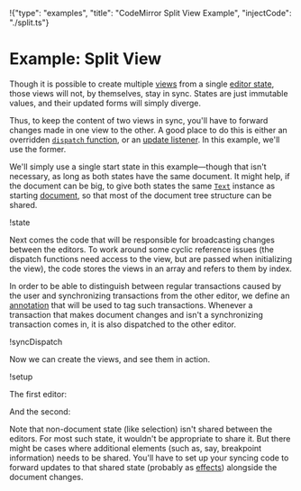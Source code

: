 !{"type": "examples", "title": "CodeMirror Split View Example", "injectCode": "./split.ts"}

# Example: Split View

Though it is possible to create multiple [views](##view.EditorView)
from a single [editor state](##state.EditorState), those views will
not, by themselves, stay in sync. States are just immutable values,
and their updated forms will simply diverge.

Thus, to keep the content of two views in sync, you'll have to forward
changes made in one view to the other. A good place to do this is
either an overridden [`dispatch`
function](##view.EditorView.constructor^config.dispatch), or an
[update listener](##view.EditorView^updateListener). In this example,
we'll use the former.

We'll simply use a single start state in this example—though that
isn't necessary, as long as both states have the same document. It
might help, if the document can be big, to give both states the same
[`Text`](##text.Text) instance as starting
[document](##state.EditorStateConfig.doc), so that most of the
document tree structure can be shared.

!state

Next comes the code that will be responsible for broadcasting changes
between the editors. To work around some cyclic reference issues (the
dispatch functions need access to the view, but are passed when
initializing the view), the code stores the views in an array and
refers to them by index.

In order to be able to distinguish between regular transactions caused
by the user and synchronizing transactions from the other editor, we
define an [annotation](##state.Annotation) that will be used to tag
such transactions. Whenever a transaction that makes document changes
and isn't a synchronizing transaction comes in, it is also dispatched
to the other editor.

!syncDispatch

Now we can create the views, and see them in action.

!setup

The first editor:

<style>
  .cm-wrap { height: 100px }
</style>
<div id=editor1></div>

And the second:

<div id=editor2></div>
<script defer src="../../codemirror.js"></script>
<script defer src="split.js"></script>

Note that non-document state (like selection) isn't shared between the
editors. For most such state, it wouldn't be appropriate to share it.
But there might be cases where additional elements (such as, say,
breakpoint information) needs to be shared. You'll have to set up your
syncing code to forward updates to that shared state (probably as
[effects](##state.StateEffect)) alongside the document changes.
